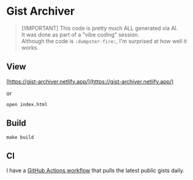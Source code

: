 # Gist Archiver

> \[!IMPORTANT\]
> This code is pretty much ALL generated via AI.\
> It was done as part of a "vibe coding" session.\
> Although the code is `:dumpster-fire:`, I'm surprised at how well it works.

## View

[https://gist-archiver.netlify.app/](https://gist-archiver.netlify.app/)

or

```shell
open index.html
```

## Build

```shell
make build
```

## CI

I have a [GitHub Actions workflow](.github/workflows/daily-build.yml) that pulls
the latest public gists daily.

